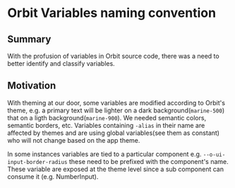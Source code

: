 # Orbit Variables naming convention

## Summary

With the profusion of variables in Orbit source code, there was a need to better identify and classify variables.

## Motivation

With theming at our door, some variables are modified according to Orbit's theme, e.g. a primary text will be lighter on a dark background(`marine-500`) that on a ligth background(`marine-900`). We needed semantic colors, semantic borders, etc. Variables containing `-alias` in their name are affected by themes and are using global variables(see them as constant) who will not change based on the app theme.

In some instances variables are tied to a particular component e.g. `--o-ui-input-border-radius` these need to be prefixed with the component's name. These variable are exposed at the theme level since a sub component can consume it (e.g. NumberInput).
